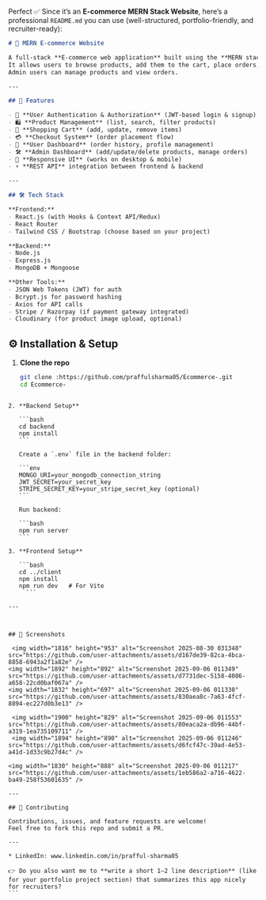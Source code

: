 Perfect ✅ Since it’s an **E-commerce MERN Stack Website**, here’s a professional `README.md` you can use (well-structured, portfolio-friendly, and recruiter-ready):

```markdown
# 🛒 MERN E-commerce Website

A full-stack **E-commerce web application** built using the **MERN stack** (MongoDB, Express, React, Node.js).  
It allows users to browse products, add them to the cart, place orders, and manage authentication securely.  
Admin users can manage products and view orders.

---

## 🚀 Features

- 🔐 **User Authentication & Authorization** (JWT-based login & signup)
- 🛍️ **Product Management** (list, search, filter products)
- 🛒 **Shopping Cart** (add, update, remove items)
- 💳 **Checkout System** (order placement flow)
- 👤 **User Dashboard** (order history, profile management)
- 🛠️ **Admin Dashboard** (add/update/delete products, manage orders)
- 📱 **Responsive UI** (works on desktop & mobile)
- ⚡ **REST API** integration between frontend & backend

---

## 🛠️ Tech Stack

**Frontend:**
- React.js (with Hooks & Context API/Redux)
- React Router
- Tailwind CSS / Bootstrap (choose based on your project)

**Backend:**
- Node.js
- Express.js
- MongoDB + Mongoose

**Other Tools:**
- JSON Web Tokens (JWT) for auth
- Bcrypt.js for password hashing
- Axios for API calls
- Stripe / Razorpay (if payment gateway integrated)
- Cloudinary (for product image upload, optional)

 ```````

## ⚙️ Installation & Setup

1. **Clone the repo**
   ```bash
   git clone :https://github.com/praffulsharma05/Ecommerce-.git
   cd Ecommerce-
````

2. **Backend Setup**

   ```bash
   cd backend
   npm install
   ```

   Create a `.env` file in the backend folder:

   ```env
   MONGO_URI=your_mongodb_connection_string
   JWT_SECRET=your_secret_key
   STRIPE_SECRET_KEY=your_stripe_secret_key (optional)
   ```

   Run backend:

   ```bash
   npm run server
   ```

3. **Frontend Setup**

   ```bash
   cd ../client
   npm install
   npm run dev   # For Vite
     ```

---
 
 

## 📸 Screenshots

 <img width="1816" height="953" alt="Screenshot 2025-08-30 031348" src="https://github.com/user-attachments/assets/d167de39-82ca-4bca-8858-6943a2f1a82e" />
<img width="1892" height="892" alt="Screenshot 2025-09-06 011349" src="https://github.com/user-attachments/assets/d7731dec-5158-4086-a658-22cd0baf067a" />
<img width="1832" height="697" alt="Screenshot 2025-09-06 011330" src="https://github.com/user-attachments/assets/830aea8c-7a63-4fcf-8894-ec227d0b3e13" />

 <img width="1900" height="829" alt="Screenshot 2025-09-06 011553" src="https://github.com/user-attachments/assets/80eaca2a-db96-44bf-a319-1ea735109711" />
 <img width="1894" height="890" alt="Screenshot 2025-09-06 011246" src="https://github.com/user-attachments/assets/d6fcf47c-39ad-4e53-a41d-1d33c9b27d4c" />

<img width="1830" height="888" alt="Screenshot 2025-09-06 011217" src="https://github.com/user-attachments/assets/1eb586a2-a716-4622-ba49-258f53601635" />

---

## 🤝 Contributing

Contributions, issues, and feature requests are welcome!
Feel free to fork this repo and submit a PR.

---

* LinkedIn: www.linkedin.com/in/prafful-sharma05

👉 Do you also want me to **write a short 1–2 line description** (like for your portfolio project section) that summarizes this app nicely for recruiters?
```
